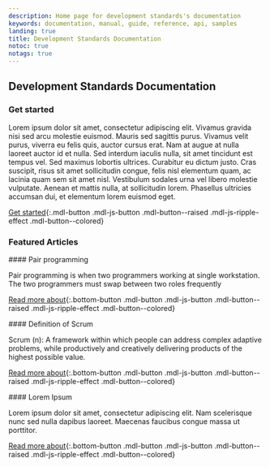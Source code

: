 ```yaml
---
description: Home page for development standards's documentation
keywords: documentation, manual, guide, reference, api, samples
landing: true
title: Development Standards Documentation
notoc: true
notags: true
---
```


## Development Standards Documentation

### Get started

Lorem ipsum dolor sit amet, consectetur adipiscing elit. Vivamus gravida nisi sed arcu molestie euismod. Mauris sed sagittis purus. Vivamus velit purus, viverra eu felis quis, auctor cursus erat. Nam at augue at nulla laoreet auctor id et nulla. Sed interdum iaculis nulla, sit amet tincidunt est tempus vel. Sed maximus lobortis ultrices. Curabitur eu dictum justo. Cras suscipit, risus sit amet sollicitudin congue, felis nisl elementum quam, ac lacinia quam sem sit amet nisl. Vestibulum sodales urna vel libero molestie vulputate. Aenean et mattis nulla, at sollicitudin lorem. Phasellus ultricies accumsan dui, et elementum lorem euismod eget.

[Get started](){:.mdl-button .mdl-js-button .mdl-button--raised .mdl-js-ripple-effect .mdl-button--colored}
### Featured Articles
<div class="mdl-grid">
<div markdown="1" class="mdl-cell mdl-cell--4-col mdl-cell--4-col-tablet mdl-cell--4-col-phone mdl-card">
#### Pair programming

Pair programming is when two programmers working at single workstation. The two programmers must swap between two roles frequently

[Read more about](/product-development-process/pair-programming/){:.bottom-button .mdl-button .mdl-js-button .mdl-button--raised .mdl-js-ripple-effect .mdl-button--colored}

</div>
<div markdown="1" class="mdl-cell mdl-cell--4-col mdl-cell--4-col-tablet mdl-cell--4-col-phone mdl-card">
#### Definition of Scrum

Scrum (n): A framework within which people can address complex adaptive problems, while productively and creatively delivering products of the highest possible value.

[Read more about](/product-development-process/scrum/){:.bottom-button .mdl-button .mdl-js-button .mdl-button--raised .mdl-js-ripple-effect .mdl-button--colored}
</div>
<div markdown="1" class="mdl-cell mdl-cell--4-col mdl-cell--4-col-tablet mdl-cell--4-col-phone mdl-card">
#### Lorem Ipsum

Lorem ipsum dolor sit amet, consectetur adipiscing elit. Nam scelerisque nunc sed nulla dapibus laoreet. Maecenas faucibus congue massa ut porttitor.

[Read more about](){:.bottom-button .mdl-button .mdl-js-button .mdl-button--raised .mdl-js-ripple-effect .mdl-button--colored}
</div>
</div>
